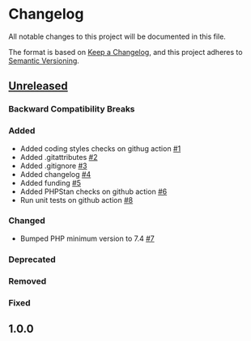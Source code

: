 # Changelog
All notable changes to this project will be documented in this file.

The format is based on [Keep a Changelog](https://keepachangelog.com/en/1.0.0/),
and this project adheres to [Semantic Versioning](https://semver.org/spec/v2.0.0.html).

## [Unreleased](https://github.com/ruflin/Elastica/compare/1.0.0...master)

### Backward Compatibility Breaks
### Added
* Added coding styles checks on githug action [#1](https://github.com/deguif/icu-parser/pull/1)
* Added .gitattributes [#2](https://github.com/deguif/icu-parser/pull/2)
* Added .gitignore [#3](https://github.com/deguif/icu-parser/pull/3)
* Added changelog [#4](https://github.com/deguif/icu-parser/pull/4)
* Added funding [#5](https://github.com/deguif/icu-parser/pull/5)
* Added PHPStan checks on github action [#6](https://github.com/deguif/icu-parser/pull/6)
* Run unit tests on github action [#8](https://github.com/deguif/icu-parser/pull/8)
### Changed
* Bumped PHP minimum version to 7.4 [#7](https://github.com/deguif/icu-parser/pull/7)
### Deprecated
### Removed
### Fixed

## 1.0.0
